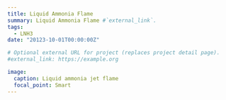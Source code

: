 ```yaml
---
title: Liquid Ammonia Flame
summary: Liquid Ammonia Flame #`external_link`.
tags:
  - LNH3
date: "20123-10-01T00:00:00Z"

# Optional external URL for project (replaces project detail page).
#external_link: https://example.org

image:
  caption: Liquid ammonia jet flame
  focal_point: Smart
---
```

